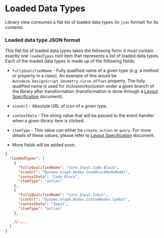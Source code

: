 # Loaded Data Types
Library view consumes a flat list of loaded data types (in `json` format) for its contents.

### Loaded data type JSON format
This flat list of loaded data types takes the following form: it must contain exactly one `loadedTypes` root item that represents a list of loaded data types. Each of the loaded data types in made up of the following fields:

- `fullyQualifiedName` - Fully qualified name of a given type (e.g. a method or property in a class). An example of this would be `Autodesk.DesignScript.Geometry.Curve.Offset` property. The fully qualified name is used for inclusion/exclusion under a given branch of the library after transformation (transformation is done through a [Layout Specification](./layout-specs.md) document).

- `iconUrl` - Absolute URL of icon of a given type.

- `contextData` - The string value that will be passed to the event handler when a given library item is clicked.

- `itemType` - This value can either be `create`, `action` or `query`. For more details of these values, please refer to [Layout Specification](./layout-specs.md) document.

- More fields will be added soon.

```json
{
  "loadedTypes": [
    {
      "fullyQualifiedName": "Core.Input.Code Block",
      "iconUrl": "Dynamo.Graph.Nodes.CodeBlockNodeModel",
      "contextData": "Code Block",
      "itemType": "action"
    },
    {
      "fullyQualifiedName": "Core.Input.Input",
      "iconUrl": "Dynamo.Graph.Nodes.CustomNodes.Symbol",
      "contextData": "Input",
      "itemType": "action"
    },

    // ...
  ]
}
```
